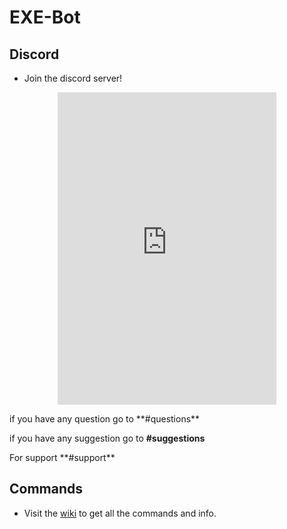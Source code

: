 # EXE-Bot

## Discord
* Join the discord server!
<p align="center">
  <a href="https://discord.gg/uGfQvsH">
    <iframe src="https://discordapp.com/widget?id=353336806189563904&theme=dark" width="350" height="500" allowtransparency="true" frameborder="0"></iframe>
  </a>
</p>

<p>if you have any question go to **#questions**</p>
<p>if you have any suggestion go to <strong>#suggestions</strong></p>
For support **#support**

## Commands
* Visit the [wiki](https://github.com/EXtremeExploit/EXE-Bot/wiki) to get all the commands and info.
